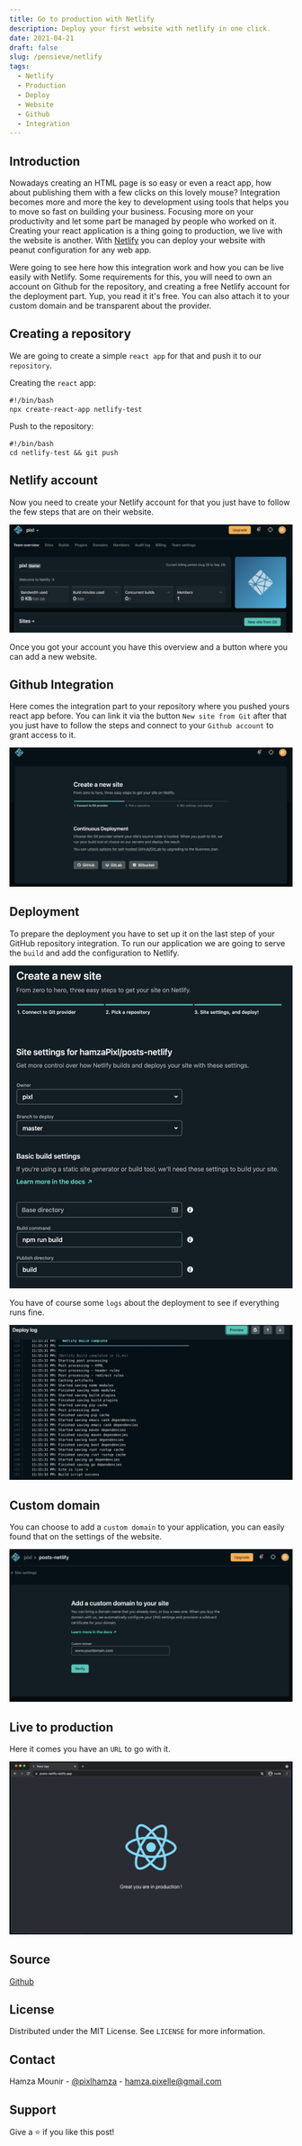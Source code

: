 ```yaml
---
title: Go to production with Netlify
description: Deploy your first website with netlify in one click.
date: 2021-04-21
draft: false
slug: /pensieve/netlify
tags:
  - Netlify
  - Production
  - Deploy
  - Website
  - Github
  - Integration
---
```


## Introduction

Nowadays creating an HTML page is so easy or even a react app, how about publishing them with a few clicks on this lovely mouse?
Integration becomes more and more the key to development using tools that helps you to move so fast on building your business. Focusing more on your productivity and let some part be managed by people who worked on it. Creating your react application is a thing going to production, we live with the website is another. With [Netlify](https://www.netlify.com/) you can deploy your website with peanut configuration for any web app.

Were going to see here how this integration work and how you can be live easily with Netlify. Some requirements for this, you will need to own an account on Github for the repository, and creating a free Netlify account for the deployment part. Yup, you read it it's free. You can also attach it to your custom domain and be transparent about the provider.

## Creating a repository

We are going to create a simple `react app` for that and push it to our `repository`.

Creating the `react` app:

```shell:title=bin/composer
#!/bin/bash
npx create-react-app netlify-test
```

Push to the repository:

```shell:title=bin/composer
#!/bin/bash
cd netlify-test && git push
```

## Netlify account

Now you need to create your Netlify account for that you just have to follow the few steps that are on their website.

![Account](./account.png)

Once you got your account you have this overview and a button where you can add a new website.

## Github Integration

Here comes the integration part to your repository where you pushed yours react app before. You can link it via the button `New site from Git` after that you just have to follow the steps and connect to your `Github account` to grant access to it.

![New](./newSite.png)

## Deployment

To prepare the deployment you have to set up it on the last step of your GitHub repository integration. To run our application we are going to serve the `build` and add the configuration to Netlify.

![Build](./build.png)

You have of course some `logs` about the deployment to see if everything runs fine.

![Deploy](./deploy.png)

## Custom domain

You can choose to add a `custom domain` to your application, you can easily found that on the settings of the website.

![Domain](./domain.png)

## Live to production

Here it comes you have an `URL` to go with it.

![DoProdmain](./prod.png)

## Source

[Github](https://github.com/hamzaPixl/posts-netlify)

## License

Distributed under the MIT License. See `LICENSE` for more information.

## Contact

Hamza Mounir - [@pixlhamza](https://twitter.com/pixlhamza) - hamza.pixelle@gmail.com

## Support

Give a ⭐️ if you like this post!
